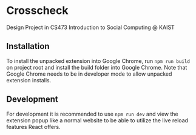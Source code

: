 # Crosscheck

Design Project in CS473 Introduction to Social Computing @ KAIST

## Installation

To install the unpacked extension into Google Chrome, run `npm run build` on project root and install the build folder into Google Chrome.
Note that Google Chrome needs to be in developer mode to allow unpacked extension installs.

## Development

For development it is recommended to use `npm run dev` and view the extension popup like a normal website to be able to utilize the live reload features React offers. 
